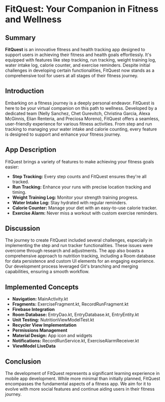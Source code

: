 # FitQuest: Your Companion in Fitness and Wellness

## Summary

**FitQuest** is an innovative fitness and health tracking app designed to support users in achieving their fitness and health goals effortlessly. It's equipped with features like step tracking, run tracking, weight training log, water intake log, calorie counter, and exercise reminders. Despite initial challenges in developing certain functionalities, FitQuest now stands as a comprehensive tool for users at all stages of their fitness journey.

## Introduction

Embarking on a fitness journey is a deeply personal endeavor. FitQuest is here to be your virtual companion on this path to wellness. Developed by a dedicated team (Nelly Sanchez, Chet Gurevitch, Christina Garcia, Alexa McGinnis, Elian Renteria, and Preciosa Moreno), FitQuest offers a seamless, user-friendly experience for various fitness activities. From step and run tracking to managing your water intake and calorie counting, every feature is designed to support and enhance your fitness journey.

## App Description

FitQuest brings a variety of features to make achieving your fitness goals easier:

- **Step Tracking:** Every step counts and FitQuest ensures they're all tracked.
- **Run Tracking:** Enhance your runs with precise location tracking and timing.
- **Weight Training Log:** Monitor your strength training progress.
- **Water Intake Log:** Stay hydrated with regular reminders.
- **Calorie Counter:** Manage your diet with an easy-to-use calorie tracker.
- **Exercise Alarm:** Never miss a workout with custom exercise reminders.

## Discussion

The journey to create FitQuest included several challenges, especially in implementing the step and run tracker functionalities. These issues were overcome through research and adjustments. The app also boasts a comprehensive approach to nutrition tracking, including a Room database for data persistence and custom UI elements for an engaging experience. Our development process leveraged Git's branching and merging capabilities, ensuring a smooth workflow.

## Implemented Concepts

- **Navigation:** MainActivity.kt
- **Fragments:** ExerciseFragment.kt, RecordRunFragment.kt
- **Firebase Integration**
- **Room Database:** EntryDao.kt, EntryDatabase.kt, EntryEntity.kt
- **Unit Testing:** NutritionViewModelTest.kt
- **Recycler View Implementation**
- **Permissions Management**
- **Material Design:** App icon and widgets
- **Notifications:** RecordRunService.kt, ExerciseAlarmReceiver.kt
- **ViewModel LiveData**


## Conclusion

The development of FitQuest represents a significant learning experience in mobile app development. While more minimal than initially planned, FitQuest encompasses the fundamental aspects of a fitness app. We aim for it to evolve with more social features and continue aiding users in their fitness journey.
